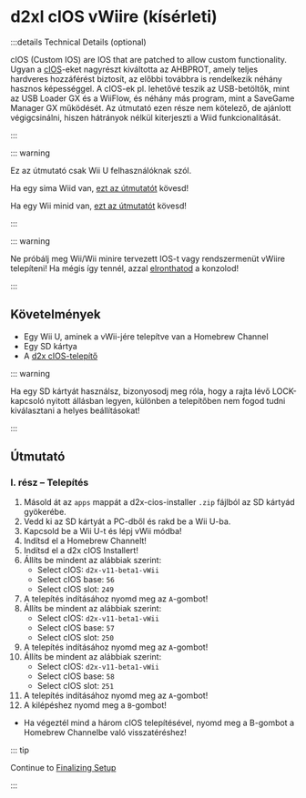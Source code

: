 # d2xl cIOS vWiire (kísérleti)

:::details Technical Details (optional)

cIOS (Custom IOS) are IOS that are patched to allow custom functionality. Ugyan a [cIOS](https://wiibrew.org/wiki/Custom_IOS)-eket nagyrészt kiváltotta az AHBPROT, amely teljes hardveres hozzáférést biztosít, az előbbi továbbra is rendelkezik néhány hasznos képességgel. A cIOS-ek pl. lehetővé teszik az USB-betöltők, mint az USB Loader GX és a WiiFlow, és néhány más program, mint a SaveGame Manager GX működését. Az útmutató ezen része nem kötelező, de ajánlott végigcsinálni, hiszen hátrányok nélkül kiterjeszti a Wiid funkcionalitását.

:::

::: warning

Ez az útmutató csak Wii U felhasználóknak szól.

Ha egy sima Wiid van, [ezt az útmutatót](cios) kövesd!

Ha egy Wii minid van, [ezt az útmutatót](cios-mini) kövesd!

:::

::: warning

Ne próbálj meg Wii/Wii minire tervezett IOS-t vagy rendszermenüt vWiire telepíteni! Ha mégis így tennél, azzal [elronthatod](bricks#ios-brick) a konzolod!

:::

## Követelmények

- Egy Wii U, aminek a vWii-jére telepítve van a Homebrew Channel
- Egy SD kártya
- A [d2x cIOS-telepítő](/assets/files/d2x_cIOS_Installer-vWii.zip)

::: warning

Ha egy SD kártyát használsz, bizonyosodj meg róla, hogy a rajta lévő LOCK-kapcsoló nyitott állásban legyen, különben a telepítőben nem fogod tudni kiválasztani a helyes beállításokat!

:::

## Útmutató

### I. rész – Telepítés

1. Másold át az `apps` mappát a d2x-cios-installer `.zip` fájlból az SD kártyád gyökerébe.
2. Vedd ki az SD kártyát a PC-dből és rakd be a Wii U-ba.
3. Kapcsold be a Wii U-t és lépj vWii módba!
4. Indítsd el a Homebrew Channelt!
5. Indítsd el a d2x cIOS Installert!
6. Állíts be mindent az alábbiak szerint:
   - Select cIOS: `d2x-v11-beta1-vWii`
   - Select cIOS base: `56`
   - Select cIOS slot: `249`
7. A telepítés indításához nyomd meg az `A`-gombot!
8. Állíts be mindent az alábbiak szerint:
   - Select cIOS: `d2x-v11-beta1-vWii`
   - Select cIOS base: `57`
   - Select cIOS slot: `250`
9. A telepítés indításához nyomd meg az `A`-gombot!
10. Állíts be mindent az alábbiak szerint:
    - Select cIOS: `d2x-v11-beta1-vWii`
    - Select cIOS base: `58`
    - Select cIOS slot: `251`
11. A telepítés indításához nyomd meg az `A`-gombot!
12. A kilépéshez nyomd meg a `B`-gombot!

- Ha végeztél mind a három cIOS telepítésével, nyomd meg a B-gombot a Homebrew Channelbe való visszatéréshez!

::: tip

Continue to [Finalizing Setup](vwii-finalizing-setup)

:::
